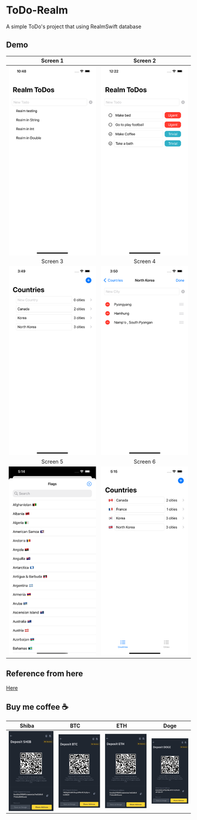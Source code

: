 # ToDo-Realm
A simple ToDo's project that using RealmSwift database

## Demo
| Screen 1 | Screen 2 |
| :------------: | :-------------: |
| <img src="demo/1.png" width="250px"/> | <img src="demo/2.png" width="250px"/> |
| Screen 3 | Screen 4 |
| <img src="demo/3.png" width="250px"/> | <img src="demo/4.png" width="250px"/> |
| Screen 5 | Screen 6 |
| <img src="demo/5.png" width="250px"/> | <img src="demo/6.png" width="250px"/> |

## Reference from here
[Here](https://www.youtube.com/watch?v=oK5xoK9QGSQ&list=PLBn01m5Vbs4B8xgS_iEEuJtM_3BuZ7fiV&index=5)

## Buy me coffee ☕️
| Shiba      | BTC      | ETH      | Doge |
|------------|-------------|-------------|-------------|
| <img src="https://github.com/saitawngpha/saitawngpha/raw/main/donate/shib.JPG" width="100%"> | <img src="https://github.com/saitawngpha/saitawngpha/raw/main/donate/btc.JPG" width="100%"> | <img src="https://github.com/saitawngpha/saitawngpha/raw/main/donate/eth.JPG" width="100%"> | <img src="https://github.com/saitawngpha/saitawngpha/raw/main/donate/doge.JPG" width="100%"> | 
